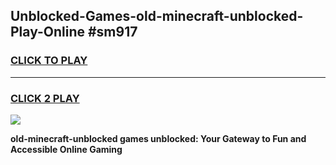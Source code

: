 
## Unblocked-Games-old-minecraft-unblocked-Play-Online #sm917
<h3>
<a href="https://news.freeplayer.one?title=old-minecraft-unblocked&ref=3">CLICK TO PLAY</a></h3>
<hr>

<h3>
<a href="https://news.freeplayer.one?title=old-minecraft-unblocked&ref=3">CLICK 2 PLAY</a>
  
</h3>

<a href="https://news.freeplayer.one?title=old-minecraft-unblocked&ref=3"><img src="https://clearcache.store/games.png"></a>


**old-minecraft-unblocked games unblocked: Your Gateway to Fun and Accessible Online Gaming**

